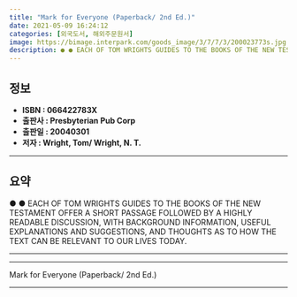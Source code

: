 ```yaml
---
title: "Mark for Everyone (Paperback/ 2nd Ed.)"
date: 2021-05-09 16:24:12
categories: [외국도서, 해외주문원서]
image: https://bimage.interpark.com/goods_image/3/7/7/3/200023773s.jpg
description: ● ● EACH OF TOM WRIGHTS GUIDES TO THE BOOKS OF THE NEW TESTAMENT OFFER A SHORT PASSAGE FOLLOWED BY A HIGHLY READABLE DISCUSSION, WITH BACKGROUND INFORMATION,
---
```


## **정보**

- **ISBN : 066422783X**
- **출판사 : Presbyterian Pub Corp**
- **출판일 : 20040301**
- **저자 : Wright, Tom/ Wright, N. T.**

------



## **요약**

●  ●  EACH OF TOM WRIGHTS GUIDES TO THE BOOKS OF THE NEW TESTAMENT OFFER A SHORT PASSAGE FOLLOWED BY A HIGHLY READABLE DISCUSSION, WITH BACKGROUND INFORMATION, USEFUL EXPLANATIONS AND SUGGESTIONS, AND THOUGHTS AS TO HOW THE TEXT CAN BE RELEVANT TO OUR LIVES TODAY.

------



------


Mark for Everyone (Paperback/ 2nd Ed.) 

------


